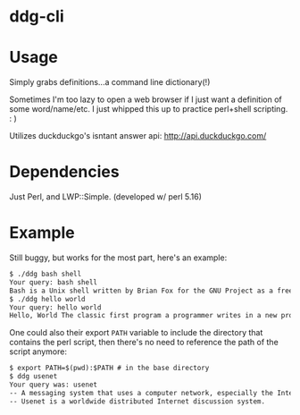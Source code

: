 ddg-cli
=======

Usage
=======
Simply grabs definitions...a command line dictionary(!) 

Sometimes I'm too lazy to open a web browser if I just want a definition of some word/name/etc.
I just whipped this up to practice perl+shell scripting. : )

Utilizes duckduckgo's isntant answer api: 
http://api.duckduckgo.com/


Dependencies
=======
Just Perl, and LWP::Simple. (developed w/ perl 5.16)

Example
=======

Still buggy, but works for the most part, here's an example:

```txt
$ ./ddg bash shell
Your query: bash shell
Bash is a Unix shell written by Brian Fox for the GNU Project as a free software replacement for the Bourne shell.
$ ./ddg hello world
Your query: hello world
Hello, World The classic first program a programmer writes in a new programming language.
```

One could also their export `PATH` variable to include the directory that contains the perl script, then there's no need to reference the path of the script anymore: 

```txt
$ export PATH=$(pwd):$PATH # in the base directory 
$ ddg usenet 
Your query was: usenet
-- A messaging system that uses a computer network, especially the Internet, to transfer messages organized in thematic groups.
-- Usenet is a worldwide distributed Internet discussion system.
```

